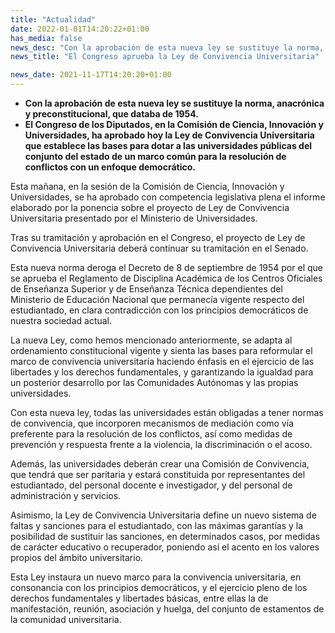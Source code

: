 ```yaml
---
title: "Actualidad"   
date: 2022-01-01T14:20:22+01:00
has_media: false
news_desc: "Con la aprobación de esta nueva ley se sustituye la norma, anacrónica y preconstitucional, que databa de 1954. El Congreso de los Diputados, en la Comisión de Ciencia, Innovación y Universidades, ha aprobado hoy la Ley de Convivencia Universitaria que establece las bases para dotar a las universidades públicas del conjunto del estado de un marco común para la resolución de conflictos con un enfoque democrático."
news_title: "El Congreso aprueba la Ley de Convivencia Universitaria"

news_date: 2021-11-17T14:20:20+01:00
---
```

<ul>
<li><b>Con la aprobación de esta nueva ley se sustituye la norma, anacrónica y preconstitucional, que databa de 1954. </b>

<li><b>El Congreso de los Diputados, en la Comisión de Ciencia, Innovación y Universidades, ha aprobado hoy la Ley de Convivencia Universitaria que establece las bases para dotar a las universidades públicas del conjunto del estado de un marco común para la resolución de conflictos con un enfoque democrático.</b>
</ul>

Esta mañana, en la sesión de la Comisión de Ciencia, Innovación y Universidades, se ha aprobado con competencia legislativa plena el informe elaborado por la ponencia sobre el proyecto de Ley de Convivencia Universitaria presentado por el Ministerio de Universidades.

Tras su tramitación y aprobación en el Congreso, el proyecto de Ley de Convivencia Universitaria deberá continuar su tramitación en el Senado.

Esta nueva norma deroga el Decreto de 8 de septiembre de 1954 por el que se aprueba el Reglamento de Disciplina Académica de los Centros Oficiales de Enseñanza Superior y de Enseñanza Técnica dependientes del Ministerio de Educación Nacional que permanecía vigente respecto del estudiantado, en clara contradicción con los principios democráticos de nuestra sociedad actual.

La nueva Ley, como hemos mencionado anteriormente, se adapta al ordenamiento constitucional vigente y sienta las bases para reformular el marco de convivencia universitaria haciendo énfasis en el ejercicio de las libertades y los derechos fundamentales, y garantizando la igualdad para un posterior desarrollo por las Comunidades Autónomas y las propias universidades.

Con esta nueva ley, todas las universidades están obligadas a tener normas de convivencia, que incorporen mecanismos de mediación como vía preferente para la resolución de los conflictos, así como medidas de prevención y respuesta frente a la violencia, la discriminación o el acoso.

Además, las universidades deberán crear una Comisión de Convivencia, que tendrá que ser paritaria y estará constituida por representantes del estudiantado, del personal docente e investigador, y del personal de administración y servicios.

Asimismo, la Ley de Convivencia Universitaria define un nuevo sistema de faltas y sanciones para el estudiantado, con las máximas garantías y la posibilidad de sustituir las sanciones, en determinados casos, por medidas de carácter educativo o recuperador, poniendo así el acento en los valores propios del ámbito universitario.

Esta Ley instaura un nuevo marco para la convivencia universitaria, en consonancia con los principios democráticos, y el ejercicio pleno de los derechos fundamentales y libertades básicas, entre ellas la de manifestación, reunión, asociación y huelga, del conjunto de estamentos de la comunidad universitaria.